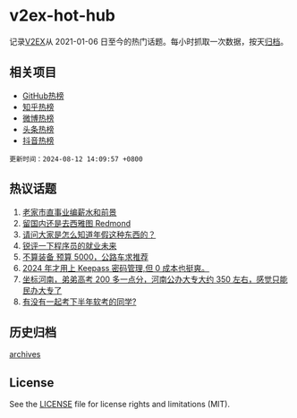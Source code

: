 # v2ex-hot-hub

 记录[V2EX](https://www.v2ex.com/)从 2021-01-06 日至今的热门话题。每小时抓取一次数据，按天[归档](archives)。
 
 ## 相关项目

- [GitHub热榜](https://github.com/it985/github-hot-hub)
- [知乎热榜](https://github.com/it985/zhihu-hot-hub)
- [微博热榜](https://github.com/it985/weibo-hot-hub)
- [头条热榜](https://github.com/it985/toutiao-hot-hub)
- [抖音热榜](https://github.com/it985/douyin-hot-hub)


 `更新时间：2024-08-12 14:09:57 +0800`

## 热议话题

1. [老家市直事业编薪水和前景](https://www.v2ex.com/t/1064136)
1. [留国内还是去西雅图 Redmond](https://www.v2ex.com/t/1064283)
1. [请问大家是怎么知道年假这种东西的？](https://www.v2ex.com/t/1064156)
1. [锐评一下程序员的就业未来](https://www.v2ex.com/t/1064221)
1. [不算装备 预算 5000，公路车求推荐](https://www.v2ex.com/t/1064241)
1. [2024 年才用上 Keepass 密码管理,但 0 成本也挺爽。](https://www.v2ex.com/t/1064195)
1. [坐标河南，弟弟高考 200 多一点分，河南公办大专大约 350 左右，感觉只能民办大专了](https://www.v2ex.com/t/1064293)
1. [有没有一起考下半年软考的同学?](https://www.v2ex.com/t/1064242)

## 历史归档

[archives](archives)

## License

See the [LICENSE](LICENSE) file for license rights and limitations (MIT).
